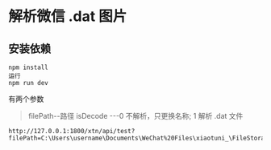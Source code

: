 # 解析微信 .dat 图片

##  安装依赖
```
npm install
运行
npm run dev
```

有两个参数
>filePath--路径
>isDecode ---0 不解析，只更换名称; 1 解析 .dat 文件 
```
http://127.0.0.1:1800/xtn/api/test?filePath=C:\Users\username\Documents\WeChat%20Files\xiaotuni_\FileStorage\Video&isDecode=0
```
